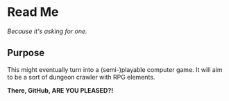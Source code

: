 Read Me
=======

*Because it's asking for one.*

Purpose
-------

This might eventually turn into a (semi-)playable computer game. It will aim to be a sort of dungeon crawler with RPG elements.

**There, GitHub, ARE YOU PLEASED?!**